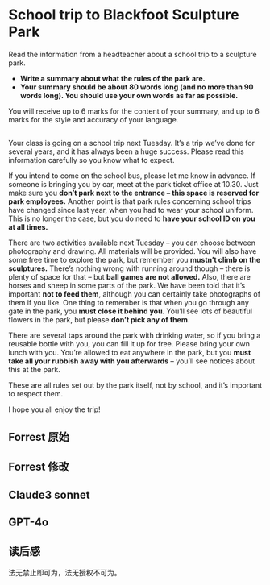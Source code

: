 # School trip to Blackfoot Sculpture Park
Read the information from a headteacher about a school trip to a sculpture park.
- **Write a summary about what the rules of the park are.**
- **Your summary should be about 80 words long (and no more than 90 words long). You
should use your own words as far as possible.**

You will receive up to 6 marks for the content of your summary, and up to 6 marks for the style and
accuracy of your language.

## 
Your class is going on a school trip next Tuesday. It’s a trip we’ve done for several years, and it has always been a huge success.
Please read this information carefully so you know what to expect.

If you intend to come on the school bus, please let me know in advance. If someone is bringing you by car, meet at the park ticket office at 10.30. Just make sure you **don’t park next to the entrance – this space is reserved for park employees.** Another point is that park rules concerning school trips have changed since last year, when you had to wear your school uniform. This is no longer the case, but you do need to **have your school ID on you at all times.**

There are two activities available next Tuesday – you can choose between photography and drawing. All materials will be provided. You will also have some free time to explore the park, but remember you **mustn’t climb on the sculptures.** There’s nothing wrong with running around though – there is plenty of space for that – but **ball games are not allowed.** Also, there are horses and sheep in some parts of the park. We have been told that it’s important **not to feed them**, although you can certainly take photographs of them if you like. One thing to remember is that when you go through any gate in the park, you **must close it behind you**. You’ll see lots of beautiful flowers in the park, but please **don’t pick any of them.** 

There are several taps around the park with drinking water, so if you bring a reusable bottle with you, you can fill it up for free. Please bring your own lunch with you. You’re allowed to eat anywhere in the park, but you **must take all your rubbish away with you afterwards** – you’ll see notices about this at the park.

These are all rules set out by the park itself, not by school, and it’s important to respect them.

I hope you all enjoy the trip!

## Forrest 原始

## Forrest 修改

## Claude3 sonnet﻿

## GPT-4o

## 读后感
法无禁止即可为，法无授权不可为。
